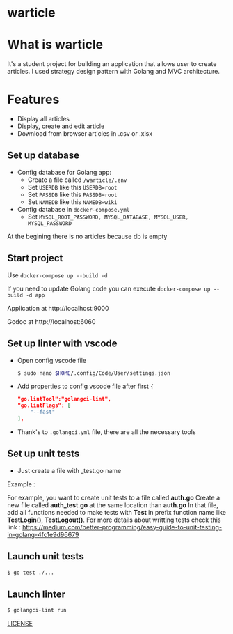 # warticle

# What is warticle
It's a student project for building an application that allows user to create articles. I used strategy design pattern with Golang and MVC architecture.

# Features
- Display all articles
- Display, create and edit article
- Download from browser articles in .csv or .xlsx

## Set up database
- Config database for Golang app:
    - Create a file called `/warticle/.env`
    - Set `USERDB` like this `USERDB=root`
    - Set `PASSDB` like this `PASSDB=root`
    - Set `NAMEDB` like this `NAMEDB=wiki`
- Config database in `docker-compose.yml`
    - Set `MYSQL_ROOT_PASSWORD, MYSQL_DATABASE, MYSQL_USER, MYSQL_PASSWORD`

At the begining there is no articles because db is empty

## Start project
Use `docker-compose up --build -d`

If you need to update Golang code you can execute `docker-compose up --build -d app`

Application at http://localhost:9000

Godoc at http://localhost:6060

## Set up linter with vscode
- Open config vscode file 
    ```sh
    $ sudo nano $HOME/.config/Code/User/settings.json
    ```
- Add properties to config vscode file after first ```{```
    ```json
    "go.lintTool":"golangci-lint",
    "go.lintFlags": [
        "--fast"
    ],
    ```
- Thank's to ```.golangci.yml``` file, there are all the necessary tools

## Set up unit tests
- Just create a file with _test.go name

Example :

For example, you want to create unit tests to a file called **auth.go**
Create a new file called **auth_test.go** at the same location than **auth.go**
In that file, add all functions needed to make tests with **Test** in prefix function name
like **TestLogin()**, **TestLogout()**.
For more details about writting tests check this link : https://medium.com/better-programming/easy-guide-to-unit-testing-in-golang-4fc1e9d96679

## Launch unit tests
```sh
$ go test ./...
```

## Launch linter
```sh
$ golangci-lint run
```

[LICENSE](https://github.com/wyllisMonteiro/mvc_go/blob/master/LICENSE)